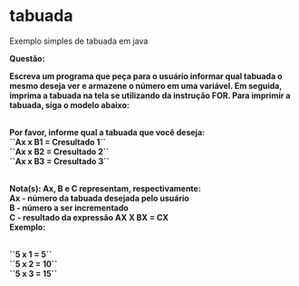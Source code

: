 # tabuada
Exemplo simples de tabuada em java</br>

<b>Questão:<b></br>

<p>Escreva um programa que peça para o usuário informar qual tabuada o mesmo deseja ver e armazene o número em uma variável. Em seguida, imprima a tabuada na tela se utilizando da instrução FOR. Para imprimir a tabuada, siga o modelo abaixo:</p>
</br>
Por favor, informe qual a tabuada que você deseja:
</br>
``Ax x B1 = Cresultado 1``<br>
``Ax x B2 = Cresultado 2``<br>
``Ax x B3 = Cresultado 3``<br>
</br>
<p>Nota(s): Ax, B e C representam, respectivamente:<br> 
Ax - número da tabuada desejada pelo usuário <br>
B - número a ser incrementado <br>
C - resultado da expressão AX X BX = CX <br>
Exemplo:</p></br>
``5 x 1 = 5``<br>
``5 x 2   = 10``<br>
``5 x 3   = 15``<br>